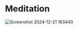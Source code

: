 # Meditation

![Screenshot 2024-12-21 163440](https://github.com/user-attachments/assets/c1615232-e5b9-4ae5-b838-5893f536f9db)
